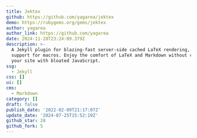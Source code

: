 ```yaml
---
title: Jektex
github: https://github.com/yagarea/jektex
demo: https://rubygems.org/gems/jektex
author: yagarea
author_link: https://github.com/yagarea
date: 2024-11-28T23:24:09.379Z
description: >-
  A Jekyll plugin for blazing-fast server-side cached LaTeX rendering, with
  support for macros. Enjoy the comfort of LaTeX and Markdown without cluttering
  your site with bloated JavaScript.
ssg:
  - Jekyll
css: []
ui: []
cms:
  - Markdown
category: []
draft: false
publish_date: '2022-02-09T21:17:07Z'
update_date: '2024-07-25T15:52:19Z'
github_star: 28
github_fork: 5
---
```

